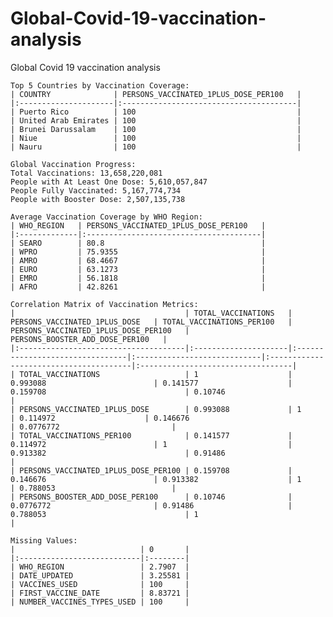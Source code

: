 # Global-Covid-19-vaccination-analysis
Global Covid 19 vaccination analysis



    Top 5 Countries by Vaccination Coverage:
    | COUNTRY              | PERSONS_VACCINATED_1PLUS_DOSE_PER100   |
    |:---------------------|:---------------------------------------|
    | Puerto Rico          | 100                                    |
    | United Arab Emirates | 100                                    |
    | Brunei Darussalam    | 100                                    |
    | Niue                 | 100                                    |
    | Nauru                | 100                                    |
    
    Global Vaccination Progress:
    Total Vaccinations: 13,658,220,081
    People with At Least One Dose: 5,610,057,847
    People Fully Vaccinated: 5,167,774,734
    People with Booster Dose: 2,507,135,738
    
    Average Vaccination Coverage by WHO Region:
    | WHO_REGION   | PERSONS_VACCINATED_1PLUS_DOSE_PER100   |
    |:-------------|:---------------------------------------|
    | SEARO        | 80.8                                   |
    | WPRO         | 75.9355                                |
    | AMRO         | 68.4667                                |
    | EURO         | 63.1273                                |
    | EMRO         | 56.1818                                |
    | AFRO         | 42.8261                                |
    
    Correlation Matrix of Vaccination Metrics:
    |                                      | TOTAL_VACCINATIONS   | PERSONS_VACCINATED_1PLUS_DOSE   | TOTAL_VACCINATIONS_PER100   | PERSONS_VACCINATED_1PLUS_DOSE_PER100   | PERSONS_BOOSTER_ADD_DOSE_PER100   |
    |:-------------------------------------|:---------------------|:--------------------------------|:----------------------------|:---------------------------------------|:----------------------------------|
    | TOTAL_VACCINATIONS                   | 1                    | 0.993088                        | 0.141577                    | 0.159708                               | 0.10746                           |
    | PERSONS_VACCINATED_1PLUS_DOSE        | 0.993088             | 1                               | 0.114972                    | 0.146676                               | 0.0776772                         |
    | TOTAL_VACCINATIONS_PER100            | 0.141577             | 0.114972                        | 1                           | 0.913382                               | 0.91486                           |
    | PERSONS_VACCINATED_1PLUS_DOSE_PER100 | 0.159708             | 0.146676                        | 0.913382                    | 1                                      | 0.788053                          |
    | PERSONS_BOOSTER_ADD_DOSE_PER100      | 0.10746              | 0.0776772                       | 0.91486                     | 0.788053                               | 1                                 |
    
    Missing Values:
    |                            | 0       |
    |:---------------------------|:--------|
    | WHO_REGION                 | 2.7907  |
    | DATE_UPDATED               | 3.25581 |
    | VACCINES_USED              | 100     |
    | FIRST_VACCINE_DATE         | 8.83721 |
    | NUMBER_VACCINES_TYPES_USED | 100     |

